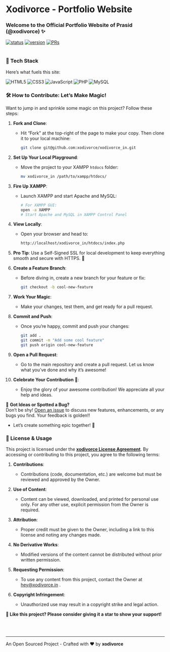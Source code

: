 # Xodivorce - Portfolio Website

### Welcome to the Official Portfolio Website of Prasid (@xodivorce) ✨
[![status](https://img.shields.io/badge/status-active-brightgreen.svg?style=flat)](https://github.com/xodivorce/xodivorce-portfolio/)
[![version](https://img.shields.io/badge/version-v8.0.2-yellow.svg?style=flat)](https://github.com/xodivorce/xodivorce-portfolio/)
[![PRs](https://img.shields.io/badge/PRs-welcome-blue.svg?style=flat)](https://github.com/xodivorce/xodivorce-portfolio/)
<br></br>

### 📌 Tech Stack

Here’s what fuels this site:

![HTML5](https://img.shields.io/badge/html5-%23E34F26.svg?style=for-the-badge&logo=html5&logoColor=white)
![CSS3](https://img.shields.io/badge/CSS-239120?&style=for-the-badge&logo=css3&logoColor=white)
![JavaScript](https://img.shields.io/badge/javascript-%23323330.svg?style=for-the-badge&logo=javascript&logoColor=%23F7DF1E)
![PHP](https://img.shields.io/badge/php-%23777BB4.svg?style=for-the-badge&logo=php&logoColor=white)
![MySQL](https://img.shields.io/badge/mysql-%2300f.svg?style=for-the-badge&logo=mysql&logoColor=white)

### 🛠️ How to Contribute: Let’s Make Magic!

Want to jump in and sprinkle some magic on this project? Follow these steps:

1. **Fork and Clone**:
   - Hit “Fork” at the top-right of the page to make your copy. Then clone it to your local machine:
     ```bash
     git clone git@github.com:xodivorce/xodivorce_in.git
     ```

2. **Set Up Your Local Playground**:
   - Move the project to your XAMPP `htdocs` folder:
     ```bash
     mv xodivorce_in /path/to/xampp/htdocs/
     ```

3. **Fire Up XAMPP**:
   - Launch XAMPP and start Apache and MySQL:
     ```bash
     # For XAMPP GUI:
     open -a XAMPP
     # Start Apache and MySQL in XAMPP Control Panel
     ```

4. **View Locally**:
   - Open your browser and head to:
     ```bash
     http://localhost/xodivorce_in/htdocs/index.php
     ```

5. **Pro Tip**: Use a Self-Signed SSL for local development to keep everything smooth and secure with HTTPS. 🔐

6. **Create a Feature Branch**:
   - Before diving in, create a new branch for your feature or fix:
     ```bash
     git checkout -b cool-new-feature
     ```

7. **Work Your Magic**:
   - Make your changes, test them, and get ready for a pull request.

8. **Commit and Push**:
   - Once you’re happy, commit and push your changes:
     ```bash
     git add .
     git commit -m "Add some cool feature"
     git push origin cool-new-feature
     ```

9. **Open a Pull Request**:
   - Go to the main repository and create a pull request. Let us know what you’ve done and why it’s awesome!

10. **Celebrate Your Contribution** 🎉:
    - Enjoy the glory of your awesome contribution! We appreciate all your help and ideas.

🚀 **Got Ideas or Spotted a Bug?**  
Don’t be shy! [Open an issue](https://github.com/xodivorce/xodivorce_in/issues) to discuss new features, enhancements, or any bugs you find. Your feedback is golden!!

- Let’s create something epic together! 🌟

### 📝 License & Usage

This project is licensed under the [**xodivorce License Agreement**](xodivorce_license.txt). By accessing or contributing to this project, you agree to the following terms:

1. **Contributions**:
   - Contributions (code, documentation, etc.) are welcome but must be reviewed and approved by the Owner.

2. **Use of Content**:
   - Content can be viewed, downloaded, and printed for personal use only. For any other use, explicit permission from the Owner is required.

3. **Attribution**:
   - Proper credit must be given to the Owner, including a link to this license and noting any changes made.

4. **No Derivative Works**:
   - Modified versions of the content cannot be distributed without prior written permission.

5. **Requesting Permission**:
   - To use any content from this project, contact the Owner at hey@xodivorce.in .

6. **Copyright Infringement**:
   - Unauthorized use may result in a copyright strike and legal action.

**🌟 Like this project? Please consider giving it a star to show your support!**

<br></br>

****

An Open Sourced Project - Crafted with ❤️ by **xodivorce**